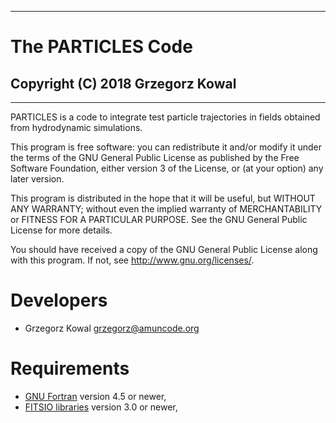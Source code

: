 --------------------------------------------------------------------------------
# **The PARTICLES Code**
## Copyright (C) 2018 Grzegorz Kowal ##
--------------------------------------------------------------------------------

PARTICLES is a code to integrate test particle trajectories in fields obtained
from hydrodynamic simulations.

This program is free software: you can redistribute it and/or modify it under
the terms of the GNU General Public License as published by the Free Software
Foundation, either version 3 of the License, or (at your option) any later
version.

This program is distributed in the hope that it will be useful, but WITHOUT ANY
WARRANTY; without even the implied warranty of MERCHANTABILITY or FITNESS FOR A
PARTICULAR PURPOSE.  See the GNU General Public License for more details.

You should have received a copy of the GNU General Public License along with
this program.  If not, see <http://www.gnu.org/licenses/>.


Developers
==========

 - Grzegorz Kowal <grzegorz@amuncode.org>


Requirements
============

* [GNU Fortran](http://gcc.gnu.org/fortran/) version 4.5 or newer,
* [FITSIO libraries](https://heasarc.gsfc.nasa.gov/fitsio/) version 3.0 or newer,
